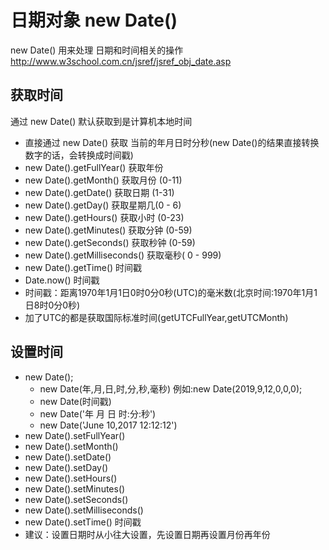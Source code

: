 # 日期对象 new Date()
new Date() 用来处理 日期和时间相关的操作
http://www.w3school.com.cn/jsref/jsref_obj_date.asp

## 获取时间
通过 new Date() 默认获取到是计算机本地时间
- 直接通过 new Date() 获取 当前的年月日时分秒(new Date()的结果直接转换数字的话，会转换成时间戳)
- new Date().getFullYear() 获取年份
- new Date().getMonth() 获取月份 (0-11)
- new Date().getDate() 获取日期 (1-31)
- new Date().getDay() 获取星期几(0 - 6)
- new Date().getHours() 获取小时 (0-23)
- new Date().getMinutes() 获取分钟 (0-59)
- new Date().getSeconds() 获取秒钟 (0-59)
- new Date().getMilliseconds() 获取毫秒( 0 - 999)
- new Date().getTime() 时间戳
- Date.now() 时间戳
- 时间戳：距离1970年1月1日0时0分0秒(UTC)的毫米数(北京时间:1970年1月1日8时0分0秒)
- 加了UTC的都是获取国际标准时间(getUTCFullYear,getUTCMonth)

## 设置时间
- new Date();
    - new Date(年,月,日,时,分,秒,毫秒) 例如:new Date(2019,9,12,0,0,0);
    - new Date(时间戳)
    - new Date('年 月 日 时:分:秒')
	- new Date('June 10,2017 12:12:12')
- new Date().setFullYear()
- new Date().setMonth()
- new Date().setDate()
- new Date().setDay()
- new Date().setHours()
- new Date().setMinutes()
- new Date().setSeconds()
- new Date().setMilliseconds()
- new Date().setTime() 时间戳   
- 建议：设置日期时从小往大设置，先设置日期再设置月份再年份